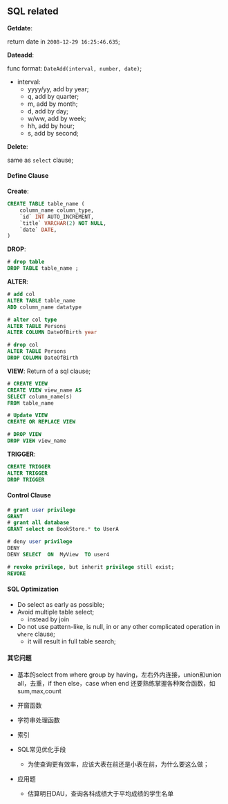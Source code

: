 ## SQL related

**Getdate**:

return date in `2008-12-29 16:25:46.635`;

**Dateadd**:

func format: `DateAdd(interval, number, date)`;

- interval:
  - yyyy/yy, add by year;
  - q, add by quarter;
  - m, add by month;
  - d, add by day;
  - w/ww, add by week;
  - hh, add by hour;
  - s, add by second;

**Delete**:

same as `select` clause;

#### Define Clause

**Create**:

```sql
CREATE TABLE table_name (
    column_name column_type,
    `id` INT AUTO_INCREMENT,
    `title` VARCHAR(2) NOT NULL,
    `date` DATE,
)
```

**DROP**:

```sql
# drop table
DROP TABLE table_name ;
```

**ALTER**:

```sql
# add col
ALTER TABLE table_name
ADD column_name datatype

# alter col type
ALTER TABLE Persons
ALTER COLUMN DateOfBirth year

# drop col
ALTER TABLE Persons
DROP COLUMN DateOfBirth
```

**VIEW**: Return of a sql clause;

```sql
# CREATE VIEW
CREATE VIEW view_name AS
SELECT column_name(s)
FROM table_name

# Update VIEW
CREATE OR REPLACE VIEW 

# DROP VIEW
DROP VIEW view_name
```

**TRIGGER**:

```sql
CREATE TRIGGER
ALTER TRIGGER
DROP TRIGGER
```

#### Control Clause

```sql
# grant user privilege
GRANT
# grant all database
GRANT select on BookStore.* to UserA

# deny user privilege
DENY
DENY SELECT  ON  MyView  TO user4

# revoke privilege, but inherit privilege still exist;
REVOKE
```

#### SQL Optimization

- Do select as early as possible;
- Avoid multiple table select;
  - instead by join
- Do not use pattern-like, is null, in or any other complicated operation in `where` clause;
  - it will result in full table search;

#### 其它问题

- 基本的select from where group by having，左右外内连接，union和union all，去重，if then else，case when end 还要熟练掌握各种聚合函数，如sum,max,count 

- 开窗函数 
- 字符串处理函数 
- 索引 
- SQL常见优化手段
  - 为使查询更有效率，应该大表在前还是小表在前，为什么要这么做；
- 应用题
  - 估算明日DAU，查询各科成绩大于平均成绩的学生名单
